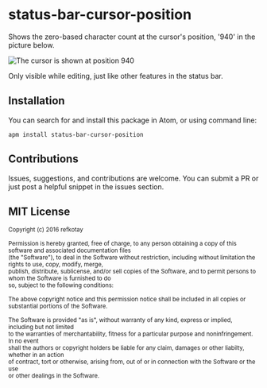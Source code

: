 # status-bar-cursor-position

Shows the zero-based character count at the cursor's position, '940' in the picture below.

![The cursor is shown at position 940](https://raw.githubusercontent.com/refkotay/refkotay-images/master/cursor-position.png "The cursor is shown at position 940")

Only visible while editing, just like other features in the status bar.

## Installation

You can search for and install this package in Atom, or using command line:

`apm install status-bar-cursor-position`

## Contributions

Issues, suggestions, and contributions are welcome.
You can submit a PR or just post a helpful snippet in the issues section.

## MIT License

<sub>
Copyright (c) 2016 refkotay</br>
</br>
Permission is hereby granted, free of charge, to any person obtaining a copy of this software and associated documentation files</br>
(the "Software"), to deal in the Software without restriction, including without limitation the rights to use, copy, modify, merge,</br>
publish, distribute, sublicense, and/or sell copies of the Software, and to permit persons to whom the Software is furnished to do</br>
so, subject to the following conditions:</br>
</br>
The above copyright notice and this permission notice shall be included in all copies or substantial portions of the Software.</br>
</br>
The Software is provided "as is", without warranty of any kind, express or implied, including but not limited</br>
to the warranties of merchantability, fitness for a particular purpose and noninfringement. In no event</br>
shall the authors or copyright holders be liable for any claim, damages or other liabilty, whether in an action</br>
of contract, tort or otherwise, arising from, out of or in connection with the Software or the use</br>
or other dealings in the Software.
</sub>